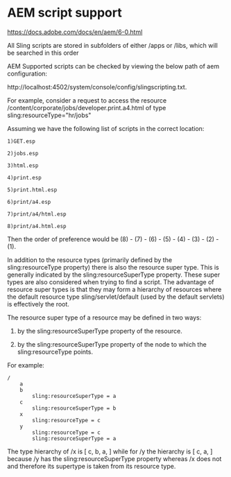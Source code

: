 AEM script support
====================
https://docs.adobe.com/docs/en/aem/6-0.html

All Sling scripts are stored in subfolders of either /apps or /libs, which will be searched in this order

AEM Supported scripts can be checked by viewing the below path of aem configuration:

http://localhost:4502/system/console/config/slingscripting.txt.

For example, consider a request to access the resource
    /content/corporate/jobs/developer.print.a4.html
of type
    sling:resourceType="hr/jobs"

Assuming we have the following list of scripts in the correct location:

    1)GET.esp
    
    2)jobs.esp
    
    3)html.esp
    
    4)print.esp
    
    5)print.html.esp
    
    6)print/a4.esp
    
    7)print/a4/html.esp
    
    8)print/a4.html.esp

Then the order of preference would be (8) - (7) - (6) - (5) - (4) - (3) - (2) - (1).

In addition to the resource types (primarily defined by the sling:resourceType property) there is also the resource super type. This is generally indicated by the sling:resourceSuperType property. These super types are also considered when trying to find a script. The advantage of resource super types is that they may form a hierarchy of resources where the default resource type sling/servlet/default (used by the default servlets) is effectively the root.

The resource super type of a resource may be defined in two ways:

1) by the sling:resourceSuperType property of the resource.

2) by the sling:resourceSuperType property of the node to which the sling:resourceType points.


For example:

    /
        a
        b
            sling:resourceSuperType = a
        c
            sling:resourceSuperType = b
        x
            sling:resourceType = c
        y
            sling:resourceType = c
            sling:resourceSuperType = a

The type hierarchy of /x is [ c, b, a, <default>] while for /y the hierarchy is [ c, a, <default>] because /y has the sling:resourceSuperType property whereas /x does not and therefore its supertype is taken from its resource type.
